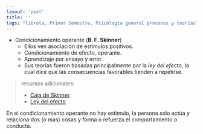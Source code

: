 ```yaml
---
layout: 'post'
title: ''
tags: "libreta, Primer Semestre, Psicología general procesos y teorías"
---
```


* Condicionamiento operante (__B. F. Skinner__)
	* Ellos ven asociación de estímulos positivos.
	* Condicionamiento de efecto, operante.
	* Aprendizaje por ensayo y error.
	* Sus teorías fueron basadas principalmente por la *ley del efecto*, la cual dice que las consecuencias favorables tienden a repetirse.

> recursos adicionales:
> 
> * [Caja de Skinner](https://en.wikipedia.org/wiki/Operant_conditioning_chamber)
> * [Ley del efecto](https://en.wikipedia.org/wiki/Law_of_effect)

En el condicionamiento operante no hay estimulo, la persona solo actúa y relaciona dos (o mas) cosas y forma o refuerza el comportamiento o conducta.
